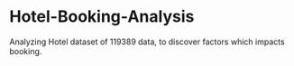 # Hotel-Booking-Analysis
Analyzing Hotel dataset of 119389 data, to discover factors which impacts booking. 
